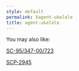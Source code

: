 ```yaml
---
style: default
permalink: Xagent-ukelele
title: agent-ukelele
---
```

You may also like:

[SC-95/347-00/723](http://scp-wiki.net/sc-95-347-00-723)

[SCP-2945](http://scp-wiki.net/scp-2945)
